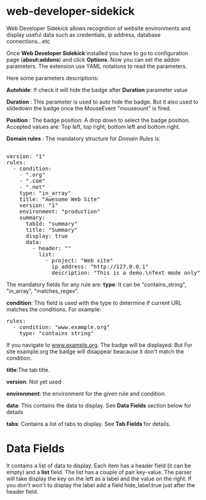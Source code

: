 # web-developer-sidekick #

Web Developer Sidekick allows recognition of website environments and display useful data such as credentials, ip address, database connections...etc

Once **Web Developer Sidekick** installed you have to go to configuration page (**about:addons**) and click **Options**. Now you can set the addon parameters. The extension use YAML notations to read the parameters. 

Here some parameters descriptions:

**Autohide**: If check it will hide the badge after **Duration** parameter value 

**Duration** : This parameter is used to auto hide the badge. But it also used to slidedown the badge once the MouseEvent "mouseount" is fired.

**Position** : The badge position: A drop down to select the badge position. Accepted values are: Top left, top right, bottom left and bottom right. 

**Domain rules** : The mandatory structure for _Domain Rules_ is: 

<pre>  
version: "1"
rules:
  - condition:
    - ".org"
    - ".com"
    - ".net"
    type: "in_array"
    title: "Awesome Web Site"
    version: "1"
    environment: "production"
    summary:
      tabId: "summary"
      title: "Summary"
      display: true
      data:
        - header: ""
          list:
            - project: "Web site"
              ip_address: "http://127.0.0.1"
              description: "This is a demo.\nText mode only"
</pre>
The mandatory fields for any rule are: 
**type**: It can be "contains_string", "in_array", "matches_regex". 

**condition**: This field is used with the type to determine if current URL matches the conditions. For example: 

<pre>
rules:   
  - condition: "www.example.org"   
    type: "contains_string" 
</pre> 

If you navigate to www.example.org. The badge will be displayed. But For site example.org the badge will disappear beacause it don't match the condition. 

**title**:The tab title. 

**version**: Not yet used 

**environment**: the environment for the given rule and condition. 

**data**: This contains the data to display. See **Data Fields** section below for details

**tabs**: Contains a list of tabs to display. See **Tab Fields** for details.

# Data Fields #
It contains a list of data to display. Each item has a header field (it can be empty) and a **list** field. The list has a couple of pair key-value. The parser will take display the key on the left as a label and the value on the right. If you don't won't to display the label add a field hide_label:true just after the header field.
